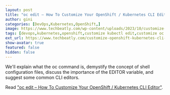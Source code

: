 ```yaml
---
layout: post
title: "oc edit – How To Customize Your OpenShift / Kubernetes CLI Editor"
author: gini
categories: [DevOps,Kubernetes,OpenShift,]
image: https://www.techbeatly.com/wp-content/uploads/2023/10/customize-openshift-kubernetes-cli-editor-1024x576.png
tags: [devops,kubernetes,openshift,customize kubectl edit,customize oc edit,oc edit editor,]
ext_url: https://www.techbeatly.com/customize-openshift-kubernetes-cli-editor/
show-avatar: true
featured: false
hidden: false
---
```


We'll explain what the oc command is, demystify the concept of shell configuration files, discuss the importance of the EDITOR variable, and suggest some common CLI editors.

Read ["oc edit – How To Customize Your OpenShift / Kubernetes CLI Editor"](https://www.techbeatly.com/customize-openshift-kubernetes-cli-editor/).